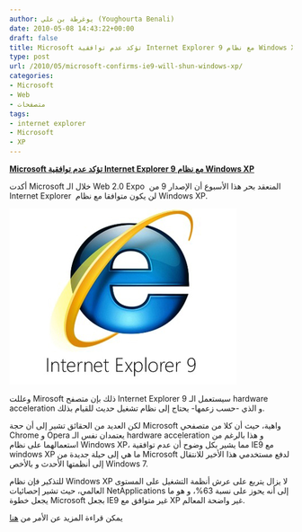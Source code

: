 ```yaml
---
author: يوغرطة بن علي (Youghourta Benali)
date: 2010-05-08 14:43:22+00:00
draft: false
title: Microsoft تؤكد عدم توافقية Internet Explorer 9 مع نظام Windows XP
type: post
url: /2010/05/microsoft-confirms-ie9-will-shun-windows-xp/
categories:
- Microsoft
- Web
- متصفحات
tags:
- internet explorer
- Microsoft
- XP
---
```


[**Microsoft تؤكد عدم توافقية Internet Explorer 9 مع نظام Windows XP**](https://www.it-scoop.com/2010/05/Microsoft-confirms-IE9-will-shun-Windows-XP)


أكدت Microsoft خلال الـ Web 2.0 Expo  المنعقد بحر هذا الأسبوع أن الإصدار 9 من Internet Explorer  لن يكون متوافقا مع نظام Windows XP.

[![](InternetExplorer9.jpg)
](https://www.it-scoop.com/2010/05/Microsoft-confirms-IE9-will-shun-Windows-XP)

وعللت Mirosoft ذلك بإن متصفح Internet Explorer 9 سيستعمل الـ hardware acceleration و الذي -حسب زعمها- يحتاج إلى نظام تشغيل حديث للقيام بذلك.

لكن العديد من الحقائق تشير إلى أن حجة Microsoft واهية، حيث أن كلا من متصفحي Chrome و Opera يعتمدان نفس الـ hardware acceleration و هذا بالرغم من استعمالهما على نظام Windows XP، مما يشير بكل وضوح أن عدم توافقية IE9 مع windows XP ما هي إلى حيلة جديدة من Microsoft لدفع مستخدمي هذا الأخير للانتقال إلى أنظمتها الأحدث و بالأخص Windows 7.

للتذكير فإن نظام Windows XP لا يزال يتربع على عرش أنظمة التشغيل على المستوى العالمي، حيث تشير إحصائيات NetApplications إلى أنه يحوز على نسبة 63%، و هو ما يجعل خطوة Microsoft بجعل IE9 غير متوافق مع XP غير واضحة المعالم.

يمكن قراءة المزيد عن الأمر من [هنا](http://www.computerworld.com/s/article/9176396/Microsoft_pushes_users_to_ditch_XP_with_IE9_plans_says_analyst)
